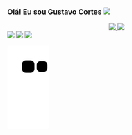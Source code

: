 ### Olá! Eu sou Gustavo Cortes <img src="https://raw.githubusercontent.com/kaueMarques/kaueMarques/master/hi.gif" width="20px">

<div align="center">
  <a href="https://github.com/Gustavocorte">
  <img height="150em" src="https://github-readme-stats.vercel.app/api?username=Gustavocorte&show_icons=true&theme=dark&include_all_commits=true&count_private=true"/>
  <img height="150em" src="https://github-readme-stats.vercel.app/api/top-langs/?username=Gustavocorte&layout=compact&langs_count=7&theme=dark"/>
</div>
  
  <div> 
  <a href="https://instagram.com/gustavocortes2" target="_blank"><img src="https://img.shields.io/badge/-Instagram-%23E4405F?style=for-the-badge&logo=instagram&logoColor=white" target="_blank"></a>
  <a href = "mailto:gustavocortes981@gmail.com"><img src="https://img.shields.io/badge/-Gmail-%23333?style=for-the-badge&logo=gmail&logoColor=white" target="_blank"></a>
  <a href="https://www.linkedin.com/in/gustavocortes981/" target="_blank"><img src="https://img.shields.io/badge/-LinkedIn-%230077B5?style=for-the-badge&logo=linkedin&logoColor=white" target="_blank"></a> 
    </div>
  
![Snake animation](https://github.com/Gustavocorte/Gustavocorte/blob/output/github-contribution-grid-snake.svg)
